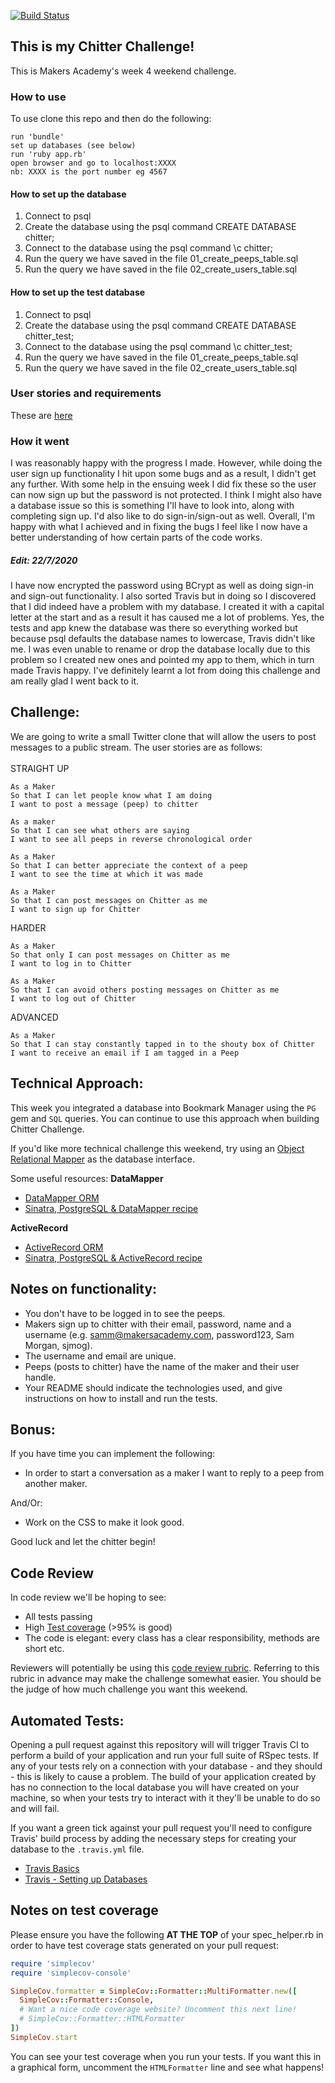 [![Build Status](https://travis-ci.org/cmb84scd/chitter-challenge.svg?branch=master)](https://travis-ci.org/cmb84scd/chitter-challenge)

## This is my Chitter Challenge!
This is Makers Academy's week 4 weekend challenge.

### How to use
To use clone this repo and then do the following:
```
run 'bundle'
set up databases (see below)
run 'ruby app.rb'
open browser and go to localhost:XXXX
nb: XXXX is the port number eg 4567
```
#### How to set up the database
1. Connect to psql
2. Create the database using the psql command CREATE DATABASE chitter;
3. Connect to the database using the psql command \c chitter;
4. Run the query we have saved in the file 01_create_peeps_table.sql
5. Run the query we have saved in the file 02_create_users_table.sql

#### How to set up the test database
1. Connect to psql
2. Create the database using the psql command CREATE DATABASE chitter_test;
3. Connect to the database using the psql command \c chitter_test;
4. Run the query we have saved in the file 01_create_peeps_table.sql
5. Run the query we have saved in the file 02_create_users_table.sql

### User stories and requirements
These are <a href="#userstories">here</a>

### How it went
I was reasonably happy with the progress I made. However, while doing the user sign up functionality I hit upon some bugs and as a result, I didn't get any further. With some help in the ensuing week I did fix these so the user can now sign up but the password is not protected. I think I might also have a database issue so this is something I'll have to look into, along with completing sign up. I'd also like to do sign-in/sign-out as well. Overall, I'm happy with what I achieved and in fixing the bugs I feel like I now have a better understanding of how certain parts of the code works.

##### Edit: 22/7/2020
I have now encrypted the password using BCrypt as well as doing sign-in and sign-out functionality. I also sorted Travis but in doing so I discovered that I did indeed have a problem with my database. I created it with a capital letter at the start and as a result it has caused me a lot of problems. Yes, the tests and app knew the database was there so everything worked but because psql defaults the database names to lowercase, Travis didn't like me. I was even unable to rename or drop the database locally due to this problem so I created new ones and pointed my app to them, which in turn made Travis happy. I've definitely learnt a lot from doing this challenge and am really glad I went back to it.

<a name="userstories"></a>
Challenge:
-------

We are going to write a small Twitter clone that will allow the users to post messages to a public stream. The user stories are as follows:<br><br>
STRAIGHT UP
```
As a Maker
So that I can let people know what I am doing  
I want to post a message (peep) to chitter
```
```
As a maker
So that I can see what others are saying  
I want to see all peeps in reverse chronological order
```
```
As a Maker
So that I can better appreciate the context of a peep
I want to see the time at which it was made
```
```
As a Maker
So that I can post messages on Chitter as me
I want to sign up for Chitter
```
HARDER
```
As a Maker
So that only I can post messages on Chitter as me
I want to log in to Chitter
```
```
As a Maker
So that I can avoid others posting messages on Chitter as me
I want to log out of Chitter
```
ADVANCED
```
As a Maker
So that I can stay constantly tapped in to the shouty box of Chitter
I want to receive an email if I am tagged in a Peep
```

Technical Approach:
-----

This week you integrated a database into Bookmark Manager using the `PG` gem and `SQL` queries. You can continue to use this approach when building Chitter Challenge.

If you'd like more technical challenge this weekend, try using an [Object Relational Mapper](https://en.wikipedia.org/wiki/Object-relational_mapping) as the database interface.

Some useful resources:
**DataMapper**
- [DataMapper ORM](https://datamapper.org/)
- [Sinatra, PostgreSQL & DataMapper recipe](http://recipes.sinatrarb.com/p/databases/postgresql-datamapper)

**ActiveRecord**
- [ActiveRecord ORM](https://guides.rubyonrails.org/active_record_basics.html)
- [Sinatra, PostgreSQL & ActiveRecord recipe](http://recipes.sinatrarb.com/p/databases/postgresql-activerecord?#article)

Notes on functionality:
------

* You don't have to be logged in to see the peeps.
* Makers sign up to chitter with their email, password, name and a username (e.g. samm@makersacademy.com, password123, Sam Morgan, sjmog).
* The username and email are unique.
* Peeps (posts to chitter) have the name of the maker and their user handle.
* Your README should indicate the technologies used, and give instructions on how to install and run the tests.

Bonus:
-----

If you have time you can implement the following:

* In order to start a conversation as a maker I want to reply to a peep from another maker.

And/Or:

* Work on the CSS to make it look good.

Good luck and let the chitter begin!

Code Review
-----------

In code review we'll be hoping to see:

* All tests passing
* High [Test coverage](https://github.com/makersacademy/course/blob/master/pills/test_coverage.md) (>95% is good)
* The code is elegant: every class has a clear responsibility, methods are short etc.

Reviewers will potentially be using this [code review rubric](docs/review.md).  Referring to this rubric in advance may make the challenge somewhat easier.  You should be the judge of how much challenge you want this weekend.

Automated Tests:
-----

Opening a pull request against this repository will will trigger Travis CI to perform a build of your application and run your full suite of RSpec tests. If any of your tests rely on a connection with your database - and they should - this is likely to cause a problem. The build of your application created by has no connection to the local database you will have created on your machine, so when your tests try to interact with it they'll be unable to do so and will fail.

If you want a green tick against your pull request you'll need to configure Travis' build process by adding the necessary steps for creating your database to the `.travis.yml` file.

- [Travis Basics](https://docs.travis-ci.com/user/tutorial/)
- [Travis - Setting up Databases](https://docs.travis-ci.com/user/database-setup/)

Notes on test coverage
----------------------

Please ensure you have the following **AT THE TOP** of your spec_helper.rb in order to have test coverage stats generated
on your pull request:

```ruby
require 'simplecov'
require 'simplecov-console'

SimpleCov.formatter = SimpleCov::Formatter::MultiFormatter.new([
  SimpleCov::Formatter::Console,
  # Want a nice code coverage website? Uncomment this next line!
  # SimpleCov::Formatter::HTMLFormatter
])
SimpleCov.start
```

You can see your test coverage when you run your tests. If you want this in a graphical form, uncomment the `HTMLFormatter` line and see what happens!

